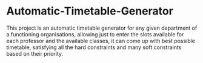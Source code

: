 # Automatic-Timetable-Generator
This project is an automatic timetable generator for any given department of a functioning organisations, allowing just to enter the slots available for each professor and the available classes, it can come up with best possible timetable, satisfying all the hard constraints and many soft constraints based on their priority. 
